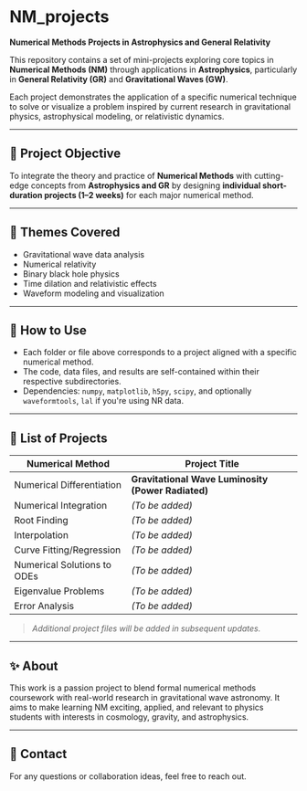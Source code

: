 # NM_projects

**Numerical Methods Projects in Astrophysics and General Relativity**

This repository contains a set of mini-projects exploring core topics in **Numerical Methods (NM)** through applications in **Astrophysics**, particularly in **General Relativity (GR)** and **Gravitational Waves (GW)**.

Each project demonstrates the application of a specific numerical technique to solve or visualize a problem inspired by current research in gravitational physics, astrophysical modeling, or relativistic dynamics.

---

## 🧪 Project Objective

To integrate the theory and practice of **Numerical Methods** with cutting-edge concepts from **Astrophysics and GR** by designing **individual short-duration projects (1–2 weeks)** for each major numerical method.

---

## 🔭 Themes Covered

- Gravitational wave data analysis  
- Numerical relativity  
- Binary black hole physics  
- Time dilation and relativistic effects  
- Waveform modeling and visualization

---

## 📂 How to Use

- Each folder or file above corresponds to a project aligned with a specific numerical method.
- The code, data files, and results are self-contained within their respective subdirectories.
- Dependencies: `numpy`, `matplotlib`, `h5py`, `scipy`, and optionally `waveformtools`, `lal` if you're using NR data.

---

## 📌 List of Projects

| Numerical Method              | Project Title                                                |
|------------------------------|---------------------------------------------------------------|
| Numerical Differentiation    | **Gravitational Wave Luminosity (Power Radiated)**           |
| Numerical Integration        | _(To be added)_                                              |
| Root Finding                 | _(To be added)_                                              |
| Interpolation                | _(To be added)_                                              |
| Curve Fitting/Regression     | _(To be added)_                                              |
| Numerical Solutions to ODEs  | _(To be added)_                                              |
| Eigenvalue Problems          | _(To be added)_                                              |
| Error Analysis               | _(To be added)_                                              |

> _Additional project files will be added in subsequent updates._

---

## ✨ About

This work is a passion project to blend formal numerical methods coursework with real-world research in gravitational wave astronomy. It aims to make learning NM exciting, applied, and relevant to physics students with interests in cosmology, gravity, and astrophysics.

---

## 📧 Contact

For any questions or collaboration ideas, feel free to reach out.

